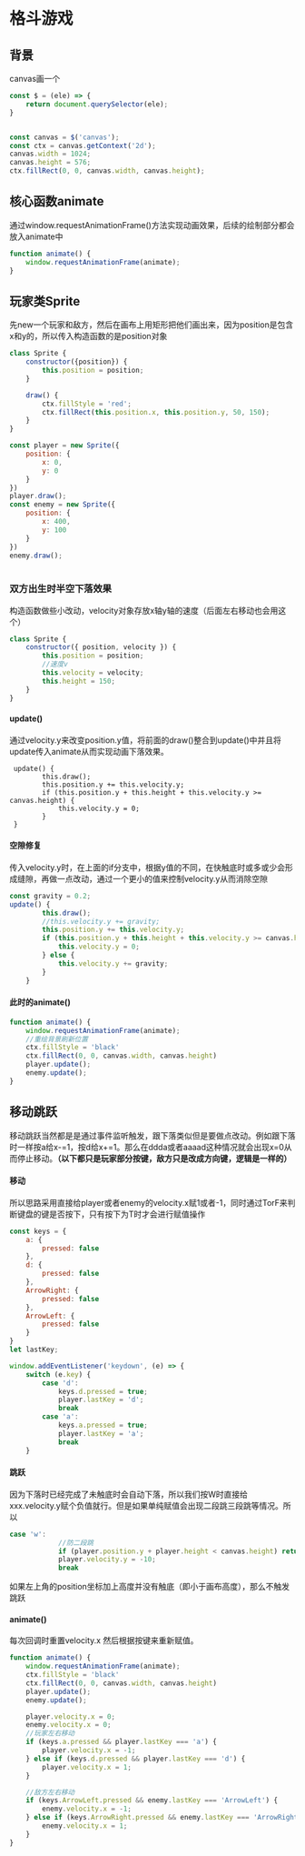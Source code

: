 

# 格斗游戏

## 背景

canvas画一个

```javascript
const $ = (ele) => {
    return document.querySelector(ele);
}


const canvas = $('canvas');
const ctx = canvas.getContext('2d');
canvas.width = 1024;
canvas.height = 576;
ctx.fillRect(0, 0, canvas.width, canvas.height);
```



## 核心函数animate

通过window.requestAnimationFrame()方法实现动画效果，后续的绘制部分都会放入animate中

```javascript
function animate() {
    window.requestAnimationFrame(animate);
}
```



## 玩家类Sprite

先new一个玩家和敌方，然后在画布上用矩形把他们画出来，因为position是包含x和y的，所以传入构造函数的是position对象

```javascript
class Sprite {
    constructor({position}) {
        this.position = position;
    }

    draw() {
        ctx.fillStyle = 'red';
        ctx.fillRect(this.position.x, this.position.y, 50, 150);
    }
}

const player = new Sprite({
    position: {
        x: 0,
        y: 0
    }
})
player.draw();
const enemy = new Sprite({
    position: {
        x: 400,
        y: 100
    }
})
enemy.draw();
    
```

### 双方出生时半空下落效果

构造函数做些小改动，velocity对象存放x轴y轴的速度（后面左右移动也会用这个）

```javascript
class Sprite {
    constructor({ position, velocity }) {
        this.position = position;
        //速度v
        this.velocity = velocity;
        this.height = 150;
    }
}

```

#### **update()**

通过velocity.y来改变position.y值，将前面的draw()整合到update()中并且将update传入animate从而实现动画下落效果。

```
 update() {
        this.draw();
        this.position.y += this.velocity.y;
        if (this.position.y + this.height + this.velocity.y >= canvas.height) {
            this.velocity.y = 0;
        }
 }       
```

#### 空隙修复

传入velocity.y时，在上面的if分支中，根据y值的不同，在快触底时或多或少会形成缝隙，再做一点改动，通过一个更小的值来控制velocity.y从而消除空隙

```javascript
const gravity = 0.2;
update() {
        this.draw();
        //this.velocity.y += gravity;
        this.position.y += this.velocity.y;
        if (this.position.y + this.height + this.velocity.y >= canvas.height) {
            this.velocity.y = 0;
        } else {
            this.velocity.y += gravity;
        }
    }
```

#### 此时的animate()

```javascript
function animate() {
    window.requestAnimationFrame(animate);
    //重绘背景刷新位置
    ctx.fillStyle = 'black'
    ctx.fillRect(0, 0, canvas.width, canvas.height)
    player.update();
    enemy.update();
}
```

## 移动跳跃

移动跳跃当然都是是通过事件监听触发，跟下落类似但是要做点改动。例如跟下落时一样按a给x-=1，按d给x+=1。那么在ddda或者aaaad这种情况就会出现x=0从而停止移动。**（以下都只是玩家部分按键，敌方只是改成方向键，逻辑是一样的）**

#### 移动

所以思路采用直接给player或者enemy的velocity.x赋1或者-1，同时通过TorF来判断键盘的键是否按下，只有按下为T时才会进行赋值操作

```javascript
const keys = {
    a: {
        pressed: false
    },
    d: {
        pressed: false
    },
    ArrowRight: {
        pressed: false
    },
    ArrowLeft: {
        pressed: false
    }
}
let lastKey;

window.addEventListener('keydown', (e) => {
    switch (e.key) {
        case 'd':
            keys.d.pressed = true;
            player.lastKey = 'd';
            break
        case 'a':
            keys.a.pressed = true;
            player.lastKey = 'a';
            break
    }            
```

#### 跳跃

因为下落时已经完成了未触底时会自动下落，所以我们按W时直接给xxx.velocity.y赋个负值就行。但是如果单纯赋值会出现二段跳三段跳等情况。所以

```javascript
case 'w':
            //防二段跳
            if (player.position.y + player.height < canvas.height) return
            player.velocity.y = -10;
            break
```

如果左上角的position坐标加上高度并没有触底（即小于画布高度），那么不触发跳跃

#### animate()

每次回调时重置velocity.x 然后根据按键来重新赋值。

```javascript
function animate() {
    window.requestAnimationFrame(animate);
    ctx.fillStyle = 'black'
    ctx.fillRect(0, 0, canvas.width, canvas.height)
    player.update();
    enemy.update();

    player.velocity.x = 0;
    enemy.velocity.x = 0;
    //玩家左右移动
    if (keys.a.pressed && player.lastKey === 'a') {
        player.velocity.x = -1;
    } else if (keys.d.pressed && player.lastKey === 'd') {
        player.velocity.x = 1;
    }

    //敌方左右移动
    if (keys.ArrowLeft.pressed && enemy.lastKey === 'ArrowLeft') {
        enemy.velocity.x = -1;
    } else if (keys.ArrowRight.pressed && enemy.lastKey === 'ArrowRight') {
        enemy.velocity.x = 1;
    }
}
```

